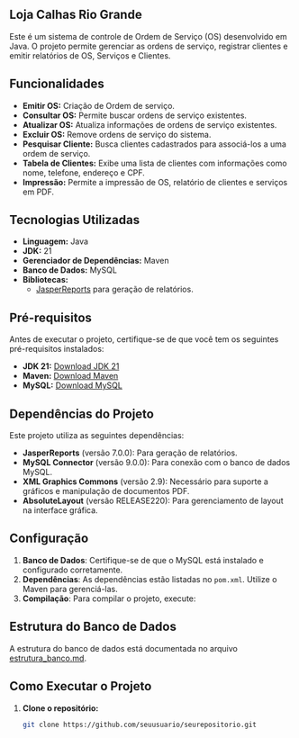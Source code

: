 ## Loja Calhas Rio Grande

Este é um sistema de controle de Ordem de Serviço (OS) desenvolvido em Java. O projeto permite gerenciar as ordens de serviço, registrar clientes e emitir relatórios de OS, Serviços e Clientes.

## Funcionalidades

- **Emitir OS:** Criação de Ordem de serviço.
- **Consultar OS:** Permite buscar ordens de serviço existentes.
- **Atualizar OS:** Atualiza informações de ordens de serviço existentes.
- **Excluir OS:** Remove ordens de serviço do sistema.
- **Pesquisar Cliente:** Busca clientes cadastrados para associá-los a uma ordem de serviço.
- **Tabela de Clientes:** Exibe uma lista de clientes com informações como nome, telefone, endereço e CPF.
- **Impressão:** Permite a impressão de OS, relatório de clientes e serviços em PDF.

## Tecnologias Utilizadas

- **Linguagem:** Java
- **JDK:** 21
- **Gerenciador de Dependências:** Maven
- **Banco de Dados:** MySQL
- **Bibliotecas:** 
  - [JasperReports](https://community.jaspersoft.com/project/jasperreports-library) para geração de relatórios.

## Pré-requisitos

Antes de executar o projeto, certifique-se de que você tem os seguintes pré-requisitos instalados:

- **JDK 21:** [Download JDK 21](https://www.oracle.com/java/technologies/javase-jdk21-downloads.html)
- **Maven:** [Download Maven](https://maven.apache.org/download.cgi)
- **MySQL:** [Download MySQL](https://dev.mysql.com/downloads/mysql/)

## Dependências do Projeto

Este projeto utiliza as seguintes dependências:

- **JasperReports** (versão 7.0.0): Para geração de relatórios.
- **MySQL Connector** (versão 9.0.0): Para conexão com o banco de dados MySQL.
- **XML Graphics Commons** (versão 2.9): Necessário para suporte a gráficos e manipulação de documentos PDF.
- **AbsoluteLayout** (versão RELEASE220): Para gerenciamento de layout na interface gráfica.

## Configuração

1. **Banco de Dados**: Certifique-se de que o MySQL está instalado e configurado corretamente.
2. **Dependências**: As dependências estão listadas no `pom.xml`. Utilize o Maven para gerenciá-las.
3. **Compilação**: Para compilar o projeto, execute:

## Estrutura do Banco de Dados

A estrutura do banco de dados está documentada no arquivo [estrutura_banco.md](estrutura_banco.md).

## Como Executar o Projeto

1. **Clone o repositório:**
   ```bash
   git clone https://github.com/seuusuario/seurepositorio.git


